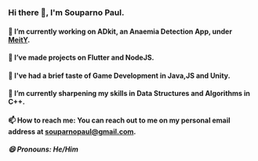 ### Hi there 👋, I'm Souparno Paul.

<!--
**Soupaul/Soupaul** is a ✨ _special_ ✨ repository because its `README.md` (this file) appears on your GitHub profile.

Here are some ideas to get you started:

- 🔭 I’m currently working on ...
- 🌱 I’m currently learning ...
- 👯 I’m looking to collaborate on ...
- 🤔 I’m looking for help with ...
- 💬 Ask me about ...
- 📫 How to reach me: ...
- 😄 Pronouns: ...
- ⚡ Fun fact: ...
-->

#### 🔭 I’m currently working on ADkit, an Anaemia Detection App, under [MeitY](https://www.meity.gov.in/).

#### 🌱 I’ve made projects on Flutter and NodeJS.

#### 🌱 I've had a brief taste of Game Development in Java,JS and Unity.

#### 🌱 I’m currently sharpening my skills in Data Structures and Algorithms in C++.

#### 📫 How to reach me: You can reach out to me on my personal email address at souparnopaul@gmail.com.

##### 😄 Pronouns: He/Him
